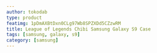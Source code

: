 ```yaml
---
author: tokodab
type: product
featimg: 1pDmAXBtDxn0CLg97Wb8SPZXDd5CZzwRM
title: League of Legends Chibi Samsung Galaxy S9 Case
tags: [samsung, galaxy, s9]
category: [samsung]
---
```

